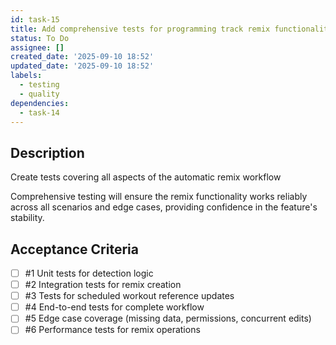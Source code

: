 ```yaml
---
id: task-15
title: Add comprehensive tests for programming track remix functionality
status: To Do
assignee: []
created_date: '2025-09-10 18:52'
updated_date: '2025-09-10 18:52'
labels:
  - testing
  - quality
dependencies:
  - task-14
---
```


## Description

Create tests covering all aspects of the automatic remix workflow

Comprehensive testing will ensure the remix functionality works reliably across all scenarios and edge cases, providing confidence in the feature's stability.

## Acceptance Criteria
<!-- AC:BEGIN -->
- [ ] #1 Unit tests for detection logic
- [ ] #2 Integration tests for remix creation
- [ ] #3 Tests for scheduled workout reference updates
- [ ] #4 End-to-end tests for complete workflow
- [ ] #5 Edge case coverage (missing data, permissions, concurrent edits)
- [ ] #6 Performance tests for remix operations
<!-- AC:END -->
